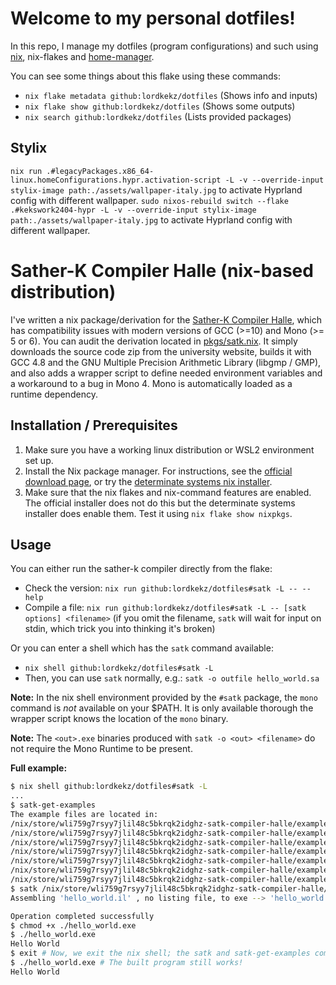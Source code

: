 # Welcome to my personal dotfiles!

In this repo, I manage my dotfiles (program configurations) and such using [nix](https://nixos.org), nix-flakes and [home-manager](https://github.com/nix-community/home-manager).

You can see some things about this flake using these commands:

- `nix flake metadata github:lordkekz/dotfiles` (Shows info and inputs)
- `nix flake show github:lordkekz/dotfiles` (Shows some outputs)
- `nix search github:lordkekz/dotfiles` (Lists provided packages)

## Stylix

`nix run .#legacyPackages.x86_64-linux.homeConfigurations.hypr.activation-script -L -v --override-input stylix-image path:./assets/wallpaper-italy.jpg` to activate Hyprland config with different wallpaper.
`sudo nixos-rebuild switch --flake .#kekswork2404-hypr -L -v --override-input stylix-image path:./assets/wallpaper-italy.jpg` to activate Hyprland config with different wallpaper.

# Sather-K Compiler Halle (nix-based distribution)

I've written a nix package/derivation for the [Sather-K Compiler Halle](https://swt.informatik.uni-halle.de/software/satherkhalle/), which has compatibility issues with modern versions of GCC (>=10) and Mono (>= 5 or 6). You can audit the derivation located in [pkgs/satk.nix](pkgs/satk.nix). It simply downloads the source code zip from the university website, builds it with GCC 4.8 and the GNU Multiple Precision Arithmetic Library (libgmp / GMP), and also adds a wrapper script to define needed environment variables and a workaround to a bug in Mono 4. Mono is automatically loaded as a runtime dependency.

## Installation / Prerequisites

1. Make sure you have a working linux distribution or WSL2 environment set up.
2. Install the Nix package manager. For instructions, see the [official download page](https://nixos.org/download), or try the [determinate systems nix installer](https://determinate.systems/posts/determinate-nix-installer).
3. Make sure that the nix flakes and nix-command features are enabled. The official installer does not do this but the determinate systems installer does enable them. Test it using `nix flake show nixpkgs`.

## Usage

You can either run the sather-k compiler directly from the flake:

- Check the version: `nix run github:lordkekz/dotfiles#satk -L -- --help`
- Compile a file: `nix run github:lordkekz/dotfiles#satk -L -- [satk options] <filename>`
  (if you omit the filename, `satk` will wait for input on stdin, which trick you into thinking it's broken)

Or you can enter a shell which has the `satk` command available:

- `nix shell github:lordkekz/dotfiles#satk -L`
- Then, you can use `satk` normally, e.g.: `satk -o outfile hello_world.sa`

**Note:** In the nix shell environment provided by the `#satk` package, the `mono` command is _not_ available on your $PATH. It is only available thorough the wrapper script knows the location of the `mono` binary.

**Note:** The `<out>.exe` binaries produced with `satk -o <out> <filename>` do not require the Mono Runtime to be present.

**Full example:**

```bash
$ nix shell github:lordkekz/dotfiles#satk -L
...
$ satk-get-examples
The example files are located in:
/nix/store/wli759g7rsyy7jlil48c5bkrqk2idghz-satk-compiler-halle/examples/
/nix/store/wli759g7rsyy7jlil48c5bkrqk2idghz-satk-compiler-halle/examples/hanoi.sa
/nix/store/wli759g7rsyy7jlil48c5bkrqk2idghz-satk-compiler-halle/examples/hello_world.sa
/nix/store/wli759g7rsyy7jlil48c5bkrqk2idghz-satk-compiler-halle/examples/qsort.sa
/nix/store/wli759g7rsyy7jlil48c5bkrqk2idghz-satk-compiler-halle/examples/queens.sa
/nix/store/wli759g7rsyy7jlil48c5bkrqk2idghz-satk-compiler-halle/examples/sieve.sa
/nix/store/wli759g7rsyy7jlil48c5bkrqk2idghz-satk-compiler-halle/examples/simpson.sa
$ satk /nix/store/wli759g7rsyy7jlil48c5bkrqk2idghz-satk-compiler-halle/examples/hello_world.sa
Assembling 'hello_world.il' , no listing file, to exe --> 'hello_world.exe'

Operation completed successfully
$ chmod +x ./hello_world.exe
$ ./hello_world.exe
Hello World
$ exit # Now, we exit the nix shell; the satk and satk-get-examples commands are no longer available
$ ./hello_world.exe # The built program still works!
Hello World
```
